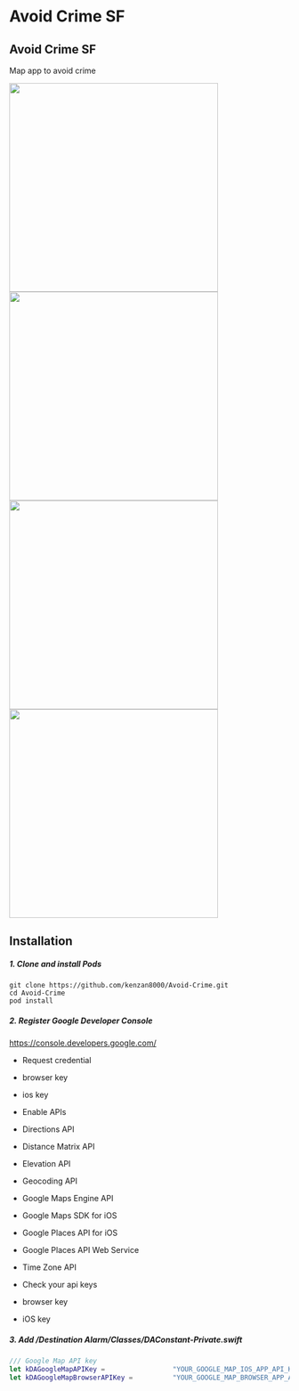 # Avoid Crime SF


## Avoid Crime SF

Map app to avoid crime

<img src="https://github.com/kenzan8000/Avoid-Crime/blob/master/Destination%20Alarm/Resources/Screenshots/1-667h@2x.png?raw=true" alt="" style="width: 375px;"/>
<img src="https://github.com/kenzan8000/Avoid-Crime/blob/master/Destination%20Alarm/Resources/Screenshots/2-667h@2x.png?raw=true" alt="" style="width: 375px;"/>
<img src="https://github.com/kenzan8000/Avoid-Crime/blob/master/Destination%20Alarm/Resources/Screenshots/3-667h@2x.png?raw=true" alt="" style="width: 375px;"/>
<img src="https://github.com/kenzan8000/Avoid-Crime/blob/master/Destination%20Alarm/Resources/Screenshots/4-667h@2x.png?raw=true" alt="" style="width: 375px;"/>


## Installation

##### 1. Clone and install Pods

```
git clone https://github.com/kenzan8000/Avoid-Crime.git
cd Avoid-Crime
pod install
```

##### 2. Register Google Developer Console

https://console.developers.google.com/

- Request credential
 - browser key
 - ios key

- Enable APIs
 - Directions API
 - Distance Matrix API
 - Elevation API
 - Geocoding API
 - Google Maps Engine API
 - Google Maps SDK for iOS
 - Google Places API for iOS
 - Google Places API Web Service
 - Time Zone API

- Check your api keys
 - browser key
 - iOS key

##### 3. Add /Destination Alarm/Classes/DAConstant-Private.swift

```swift
/// Google Map API key
let kDAGoogleMapAPIKey =                 "YOUR_GOOGLE_MAP_IOS_APP_API_KEY"
let kDAGoogleMapBrowserAPIKey =          "YOUR_GOOGLE_MAP_BROWSER_APP_API_KEY"
```
